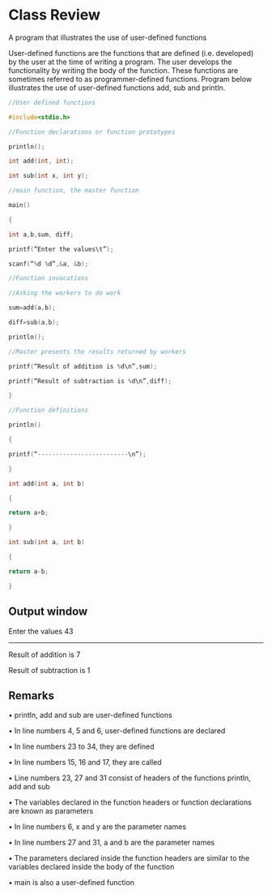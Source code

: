 # Class Review 

 A program that illustrates the use of user-defined functions
 
 User-defined functions are the functions that are defined (i.e. developed) by the user
 at the time of writing a program. The user develops the functionality by writing the body of the function. 
 These functions are sometimes referred to as programmer-defined functions.
 Program below illustrates the use of user-defined functions add, sub and println.
 
 ```c
 //User defined functions

#include<stdio.h>

//Function declarations or function prototypes

println();

int add(int, int);

int sub(int x, int y);

//main function, the master function

main()

{

int a,b,sum, diff;

printf(“Enter the values\t”);

scanf(“%d %d”,&a, &b);

//Function invocations

//Asking the workers to do work

sum=add(a,b);

diff=sub(a,b);

println();

//Master presents the results returned by workers

printf(“Result of addition is %d\n”,sum);

printf(“Result of subtraction is %d\n”,diff);

}

//Function definitions

println()

{

printf(“-------------------------\n”);

}

int add(int a, int b)

{

return a+b;

}

int sub(int a, int b)

{

return a-b;

}
```
## Output window

 

Enter the values 43

-------------------------

Result of addition is 7

Result of subtraction is 1


## Remarks

• println, add and sub are user-defined functions

• In line numbers 4, 5 and 6, user-defined functions are declared

• In line numbers 23 to 34, they are defined

• In line numbers 15, 16 and 17, they are called

• Line numbers 23, 27 and 31 consist of headers of the functions println, add and sub

• The variables declared in the function headers or function declarations are known as parameters

• In line numbers 6, x and y are the parameter names

• In line numbers 27 and 31, a and b are the parameter names

• The parameters declared inside the function headers are similar to the variables declared inside the body of the function

• main is also a user-defined function
